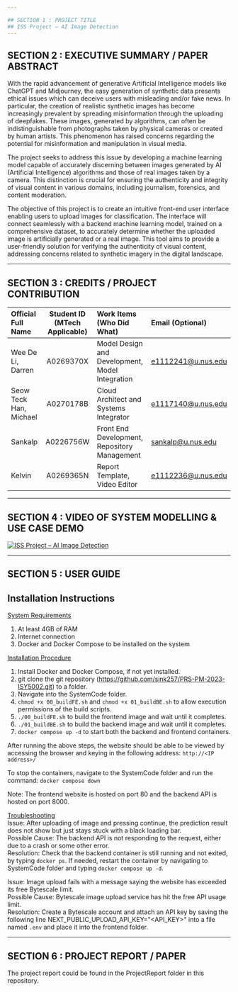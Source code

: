 ```yaml
---

## SECTION 1 : PROJECT TITLE
## ISS Project – AI Image Detection
---
```


## SECTION 2 : EXECUTIVE SUMMARY / PAPER ABSTRACT
With the rapid advancement of generative Artificial Intelligence models like ChatGPT and Midjourney, the easy generation of synthetic data presents ethical issues which can deceive users with misleading and/or fake news. In particular, the creation of realistic synthetic images has become increasingly prevalent by spreading misinformation through the uploading of deepfakes. These images, generated by algorithms, can often be indistinguishable from photographs taken by physical cameras or created by human artists. This phenomenon has raised concerns regarding the potential for misinformation and manipulation in visual media. 

The project seeks to address this issue by developing a machine learning model capable of accurately discerning between images generated by AI (Artificial Intelligence) algorithms and those of real images taken by a camera. This distinction is crucial for ensuring the authenticity and integrity of visual content in various domains, including journalism, forensics, and content moderation. 

The objective of this project is to create an intuitive front-end user interface enabling users to upload images for classification. The interface will connect seamlessly with a backend machine learning model, trained on a comprehensive dataset, to accurately determine whether the uploaded image is artificially generated or a real image. This tool aims to provide a user-friendly solution for verifying the authenticity of visual content, addressing concerns related to synthetic imagery in the digital landscape. 

---

## SECTION 3 : CREDITS / PROJECT CONTRIBUTION

| Official Full Name  | Student ID (MTech Applicable)  | Work Items (Who Did What) | Email (Optional) |
| :------------ |:---------------:| :-------------------------| :-----|
| Wee De Li, Darren | A0269370X | Model Design and Development, Model Integration | e1112241@u.nus.edu |
| Seow Teck Han, Michael | A0270178B | Cloud Architect and Systems Integrator | e1117140@u.nus.edu |
| Sankalp | A0226756W | Front End Development, Repository Management | sankalp@u.nus.edu |
| Kelvin | A0269365N | Report Template, Video Editor | e1112236@u.nus.edu |

---

## SECTION 4 : VIDEO OF SYSTEM MODELLING & USE CASE DEMO
[![ISS Project – AI Image Detection](https://img.youtube.com/vi/UKxGmrfKkME/0.jpg)](https://youtu.be/UKxGmrfKkME "PRS-PM-2023-ISY5002 ISS Project – AI Image Detection")

---

## SECTION 5 : USER GUIDE
## Installation Instructions 

<ins>System Requirements</ins>
1) At least 4GB of RAM 
2) Internet connection 
3) Docker and Docker Compose to be installed on the system 

<ins>Installation Procedure</ins>
1) Install Docker and Docker Compose, if not yet installed. 
2) git clone the git repository (https://github.com/sink257/PRS-PM-2023-ISY5002.git) to a folder. 
3) Navigate into the SystemCode folder.
4) `chmod +x 00_buildFE.sh` and `chmod +x 01_buildBE.sh` to allow execution permissions of the build scripts. 
5) `./00_buildFE.sh` to build the frontend image and wait until it completes. 
6) `./01_buildBE.sh` to build the backend image and wait until it completes. 
7) `docker compose up -d` to start both the backend and frontend containers. 

After running the above steps, the website should be able to be viewed by accessing the browser and keying in the following address: `http://<IP address>/ `

To stop the containers, navigate to the SystemCode folder and run the command: 
`docker compose down`

Note: The frontend website is hosted on port 80 and the backend API is hosted on port 8000. 

 

<ins>Troubleshooting</ins>  
Issue: After uploading of image and pressing continue, the prediction result does not show but just stays stuck with a black loading bar.  
Possible Cause: The backend API is not responding to the request, either due to a crash or some other error.  
Resolution: Check that the backend container is still running and not exited, by typing `docker ps`. If needed, restart the container by navigating to SystemCode folder and typing `docker compose up -d`. 
 

Issue: Image upload fails with a message saying the website has exceeded its free Bytescale limit.  
Possible Cause: Bytescale image upload service has hit the free API usage limit.  
Resolution: Create a Bytescale account and attach an API key by saving the following line NEXT_PUBLIC_UPLOAD_API_KEY="<API_KEY>" into a file named `.env` and place it into the frontend folder.  

---
## SECTION 6 : PROJECT REPORT / PAPER

The project report could be found in the ProjectReport folder in this repository. 


